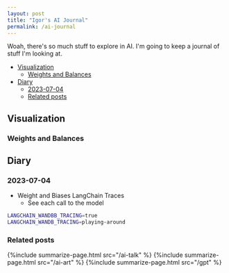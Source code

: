```yaml
---
layout: post
title: "Igor's AI Journal"
permalink: /ai-journal
---
```


Woah, there's so much stuff to explore in AI. I'm going to keep a journal of stuff I'm looking at.

<!-- prettier-ignore-start -->
<!-- vim-markdown-toc GFM -->

- [Visualization](#visualization)
    - [Weights and Balances](#weights-and-balances)
- [Diary](#diary)
    - [2023-07-04](#2023-07-04)
    - [Related posts](#related-posts)

<!-- vim-markdown-toc -->
<!-- prettier-ignore-end -->

## Visualization

### Weights and Balances

## Diary

### 2023-07-04

- Weight and Biases LangChain Traces
  - See each call to the model

```zsh
LANGCHAIN_WANDBB_TRACING=true
LANGCHAIN_WANDB_TRACING=playing-around
```

### Related posts

{%include summarize-page.html src="/ai-talk" %}
{%include summarize-page.html src="/ai-art" %}
{%include summarize-page.html src="/gpt" %}
